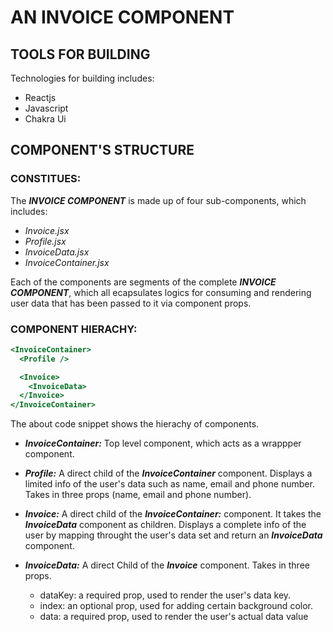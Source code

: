 # AN INVOICE COMPONENT

## TOOLS FOR BUILDING

Technologies for building includes:

- Reactjs
- Javascript
- Chakra Ui

## COMPONENT'S STRUCTURE

### CONSTITUES:

The **_INVOICE COMPONENT_** is made up of four sub-components, which includes:

- _Invoice.jsx_
- _Profile.jsx_
- _InvoiceData.jsx_
- _InvoiceContainer.jsx_

Each of the components are segments of the complete **_INVOICE COMPONENT_**,
which all ecapsulates logics for consuming and rendering user data that has been passed to it via component props.

### COMPONENT HIERACHY:

```htm
<InvoiceContainer>
  <Profile />

  <Invoice>
    <InvoiceData>
  </Invoice>
</InvoiceContainer>
```

The about code snippet shows the hierachy of components.

- **_InvoiceContainer:_**
  Top level component, which acts as a wrappper component.

- **_Profile:_**
  A direct child of the **_InvoiceContainer_** component.
  Displays a limited info of the user's data such as name, email and phone number.
  Takes in three props (name, email and phone number).

- **_Invoice:_**
  A direct child of the **_InvoiceContainer:_** component.
  It takes the **_InvoiceData_** component as children.
  Displays a complete info of the user by mapping throught the user's data set and return an **_InvoiceData_** component.

- **_InvoiceData:_**
  A direct Child of the **_Invoice_** component.
  Takes in three props.
  - dataKey: a required prop, used to render the user's data key.
  - index: an optional prop, used for adding certain background color.
  - data: a required prop, used to render the user's actual data value
